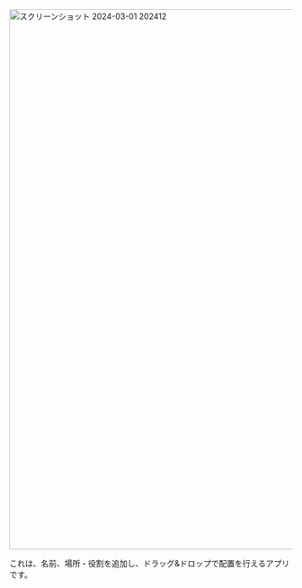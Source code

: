 <img width="960" alt="スクリーンショット 2024-03-01 202412" src="https://github.com/iyoshi-rgb/drag/assets/153269464/40ef4c4e-33f3-420b-8569-bab46a549eee">

これは、名前、場所・役割を追加し、ドラッグ&ドロップで配置を行えるアプリです。
